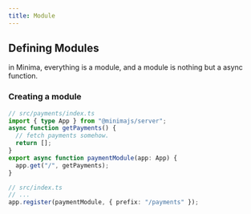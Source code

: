 ```yaml
---
title: Module
---
```


## Defining Modules

in Minima, everything is a module, and a module is nothing but a async function.

### Creating a module

```ts
// src/payments/index.ts
import { type App } from "@minimajs/server";
async function getPayments() {
  // fetch payments somehow.
  return [];
}
export async function paymentModule(app: App) {
  app.get("/", getPayments);
}

// src/index.ts
// ...
app.register(paymentModule, { prefix: "/payments" });
```
